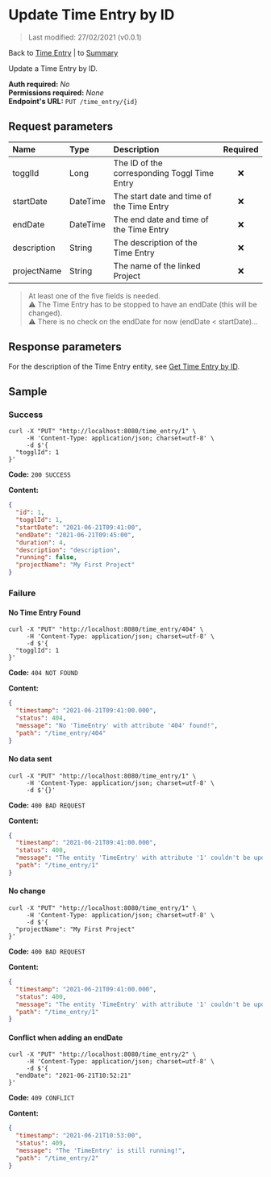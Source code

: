 # Update Time Entry by ID

> Last modified: 27/02/2021 (v0.0.1)

Back to [Time Entry](../Time%20Entry.md) | to [Summary](../../README.md)

Update a Time Entry by ID.

**Auth required:** _No_  
**Permissions required:** _None_  
**Endpoint's URL:** `PUT /time_entry/{id}`

## Request parameters

| Name | Type | Description | Required |
|:--|:--|:--|:--:|
| togglId | Long | The ID of the corresponding Toggl Time Entry | ❌ |
| startDate | DateTime | The start date and time of the Time Entry | ❌ |
| endDate | DateTime | The end date and time of the Time Entry | ❌ |
| description | String | The description of the Time Entry | ❌ |
| projectName | String | The name of the linked Project | ❌ |

> At least one of the five fields is needed.  
> ⚠️ The Time Entry has to be stopped to have an endDate (this will be changed).  
> ⚠️ There is no check on the endDate for now (endDate < startDate)…

## Response parameters

For the description of the Time Entry entity, see [Get Time Entry by ID](Get-Time-Entry-by-ID.md).

## Sample

### Success

```shell
curl -X "PUT" "http://localhost:8080/time_entry/1" \
     -H 'Content-Type: application/json; charset=utf-8' \
     -d $'{
  "togglId": 1
}'
```

**Code:** `200 SUCCESS`

**Content:**

```json
{
  "id": 1,
  "togglId": 1,
  "startDate": "2021-06-21T09:41:00",
  "endDate": "2021-06-21T09:45:00",
  "duration": 4,
  "description": "description",
  "running": false,
  "projectName": "My First Project"
}
```

### Failure

#### No Time Entry Found

```shell
curl -X "PUT" "http://localhost:8080/time_entry/404" \
     -H 'Content-Type: application/json; charset=utf-8' \
     -d $'{
  "togglId": 1
}'
```

**Code:** `404 NOT FOUND`

**Content:**

```json
{
  "timestamp": "2021-06-21T09:41:00.000",
  "status": 404,
  "message": "No 'TimeEntry' with attribute '404' found!",
  "path": "/time_entry/404"
}
```

#### No data sent

```shell
curl -X "PUT" "http://localhost:8080/time_entry/1" \
     -H 'Content-Type: application/json; charset=utf-8' \
     -d $'{}'
```

**Code:** `400 BAD REQUEST`

**Content:**

```json
{
  "timestamp": "2021-06-21T09:41:00.000",
  "status": 400,
  "message": "The entity 'TimeEntry' with attribute '1' couldn't be updated! Nothing was sent in the body.",
  "path": "/time_entry/1"
}
```

#### No change

```shell
curl -X "PUT" "http://localhost:8080/time_entry/1" \
     -H 'Content-Type: application/json; charset=utf-8' \
     -d $'{
  "projectName": "My First Project"
}'
```

**Code:** `400 BAD REQUEST`

**Content:**

```json
{
  "timestamp": "2021-06-21T09:41:00.000",
  "status": 400,
  "message": "The entity 'TimeEntry' with attribute '1' couldn't be updated! Please check the changes you've made.",
  "path": "/time_entry/1"
}
```

#### Conflict when adding an endDate

```shell
curl -X "PUT" "http://localhost:8080/time_entry/2" \
     -H 'Content-Type: application/json; charset=utf-8' \
     -d $'{
  "endDate": "2021-06-21T10:52:21"
}'
```

**Code:** `409 CONFLICT`

**Content:**

```json
{
  "timestamp": "2021-06-21T10:53:00",
  "status": 409,
  "message": "The 'TimeEntry' is still running!",
  "path": "/time_entry/2"
}